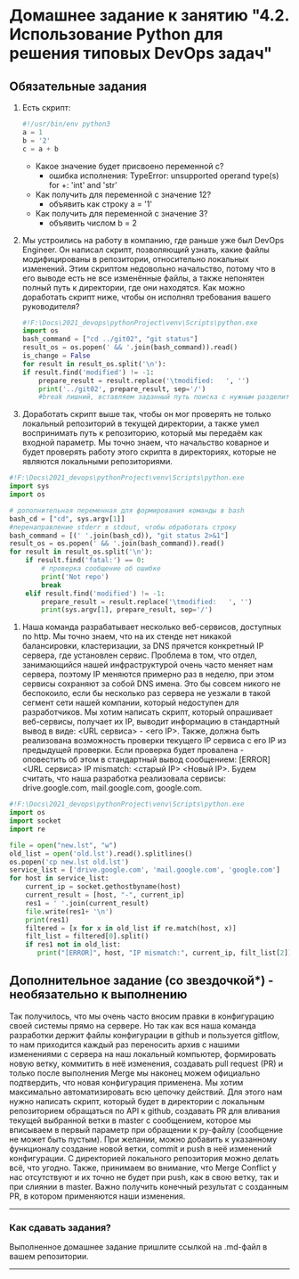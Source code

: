 # Домашнее задание к занятию "4.2. Использование Python для решения типовых DevOps задач"

## Обязательные задания

1. Есть скрипт:
	```python
    #!/usr/bin/env python3
	a = 1
	b = '2'
	c = a + b
	```
	* Какое значение будет присвоено переменной c?
		- ошибка исполнения:  TypeError: unsupported operand type(s) for +: 'int' and 'str'
	* Как получить для переменной c значение 12?
		- объявить как строку  a = '1'
	* Как получить для переменной c значение 3?
		- объявить числом b = 2

1. Мы устроились на работу в компанию, где раньше уже был DevOps Engineer. Он написал скрипт, позволяющий узнать, какие файлы модифицированы в репозитории, относительно локальных изменений. Этим скриптом недовольно начальство, потому что в его выводе есть не все изменённые файлы, а также непонятен полный путь к директории, где они находятся. Как можно доработать скрипт ниже, чтобы он исполнял требования вашего руководителя?
   
	```python
	#!F:\Docs\2021_devops\pythonProject\venv\Scripts\python.exe
	import os
	bash_command = ["cd ../git02", "git status"]
	result_os = os.popen(' && '.join(bash_command)).read()
	is_change = False
	for result in result_os.split('\n'):
    if result.find('modified') != -1:
        prepare_result = result.replace('\tmodified:   ', '')
        print('../git02', prepare_result, sep='/')
		#break лишний, вставляем заданный путь поиска с нужным разделителем
	```

1. Доработать скрипт выше так, чтобы он мог проверять не только локальный репозиторий в текущей директории, а также умел воспринимать путь к репозиторию, который мы передаём как входной параметр. Мы точно знаем, что начальство коварное и будет проверять работу этого скрипта в директориях, которые не являются локальными репозиториями.
```python
#!F:\Docs\2021_devops\pythonProject\venv\Scripts\python.exe
import sys
import os

# дополнительная переменная для формирования команды в bash
bash_cd = ["cd", sys.argv[1]]
#перенаправление stderr в stdout, чтобы обработать строку
bash_command = [(' '.join(bash_cd)), "git status 2>&1"]
result_os = os.popen(' && '.join(bash_command)).read()
for result in result_os.split('\n'):
    if result.find('fatal:') == 0:
        # проверка сообщение об ошибке
		print('Not repo')
        break
    elif result.find('modified') != -1:
        prepare_result = result.replace('\tmodified:   ', '')
        print(sys.argv[1], prepare_result, sep='/')
```
1. Наша команда разрабатывает несколько веб-сервисов, доступных по http. Мы точно знаем, что на их стенде нет никакой балансировки, кластеризации, за DNS прячется конкретный IP сервера, где установлен сервис. Проблема в том, что отдел, занимающийся нашей инфраструктурой очень часто меняет нам сервера, поэтому IP меняются примерно раз в неделю, при этом сервисы сохраняют за собой DNS имена. Это бы совсем никого не беспокоило, если бы несколько раз сервера не уезжали в такой сегмент сети нашей компании, который недоступен для разработчиков. Мы хотим написать скрипт, который опрашивает веб-сервисы, получает их IP, выводит информацию в стандартный вывод в виде: <URL сервиса> - <его IP>. Также, должна быть реализована возможность проверки текущего IP сервиса c его IP из предыдущей проверки. Если проверка будет провалена - оповестить об этом в стандартный вывод сообщением: [ERROR] <URL сервиса> IP mismatch: <старый IP> <Новый IP>. Будем считать, что наша разработка реализовала сервисы: drive.google.com, mail.google.com, google.com.
```python
#!F:\Docs\2021_devops\pythonProject\venv\Scripts\python.exe
import os
import socket
import re

file = open("new.lst", "w")
old_list = open('old.lst').read().splitlines()
os.popen('cp new.lst old.lst')
service_list = ['drive.google.com', 'mail.google.com', 'google.com']
for host in service_list:
    current_ip = socket.gethostbyname(host)
    current_result = [host, "-", current_ip]
    res1 = ' '.join(current_result)
    file.write(res1+ '\n')
    print(res1)
    filtered = [x for x in old_list if re.match(host, x)]
    filt_list = filtered[0].split()
    if res1 not in old_list:
       print("[ERROR]", host, "IP mismatch:", current_ip, filt_list[2])
```
## Дополнительное задание (со звездочкой*) - необязательно к выполнению

Так получилось, что мы очень часто вносим правки в конфигурацию своей системы прямо на сервере. Но так как вся наша команда разработки держит файлы конфигурации в github и пользуется gitflow, то нам приходится каждый раз переносить архив с нашими изменениями с сервера на наш локальный компьютер, формировать новую ветку, коммитить в неё изменения, создавать pull request (PR) и только после выполнения Merge мы наконец можем официально подтвердить, что новая конфигурация применена. Мы хотим максимально автоматизировать всю цепочку действий. Для этого нам нужно написать скрипт, который будет в директории с локальным репозиторием обращаться по API к github, создавать PR для вливания текущей выбранной ветки в master с сообщением, которое мы вписываем в первый параметр при обращении к py-файлу (сообщение не может быть пустым). При желании, можно добавить к указанному функционалу создание новой ветки, commit и push в неё изменений конфигурации. С директорией локального репозитория можно делать всё, что угодно. Также, принимаем во внимание, что Merge Conflict у нас отсутствуют и их точно не будет при push, как в свою ветку, так и при слиянии в master. Важно получить конечный результат с созданным PR, в котором применяются наши изменения. 


---

### Как сдавать задания?

Выполненное домашнее задание пришлите ссылкой на .md-файл в вашем репозитории.

---
